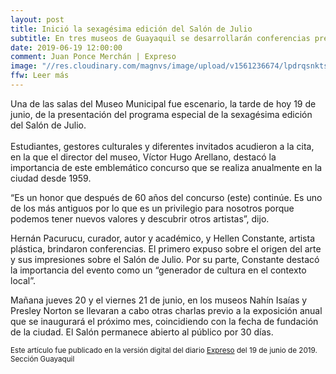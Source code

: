 ```yaml
---
layout: post
title: Inició la sexagésima edición del Salón de Julio
subtitle: En tres museos de Guayaquil se desarrollarán conferencias previas al evento artístico.
date: 2019-06-19 12:00:00
comment: Juan Ponce Merchán | Expreso
image: "//res.cloudinary.com/magnvs/image/upload/v1561236674/lpdrqsnktspseekzirtg.jpg"
ffw: Leer más
---
```

Una de las salas del Museo Municipal fue escenario, la tarde de hoy 19 de junio, de la presentación del programa especial de la sexagésima edición del Salón de Julio.<br /><br />Estudiantes, gestores culturales y diferentes invitados acudieron a la cita, en la que el director del museo, Víctor Hugo Arellano, destacó la importancia de este emblemático concurso que se realiza anualmente en la ciudad desde 1959.

“Es un honor que después de 60 años del concurso (este) continúe. Es uno de los más antiguos por lo que es un privilegio para nosotros porque podemos tener nuevos valores y descubrir otros artistas”, dijo.

Hernán Pacurucu, curador, autor y académico, y Hellen Constante, artista plástica, brindaron conferencias. El primero expuso sobre el origen del arte y sus impresiones sobre el Salón de Julio. Por su parte, Constante destacó la importancia del evento como un “generador de cultura en el contexto local”.

Mañana jueves 20 y el viernes 21 de junio, en los museos Nahín Isaías y Presley Norton se llevaran a cabo otras charlas previo a la exposición anual que se inaugurará el próximo mes, coincidiendo con la fecha de fundación de la ciudad. El Salón permanece abierto al público por 30 días.

<small>Este artículo fue publicado en la versión digital del diario [Expreso](//www.expreso.ec/guayaquil/inicio-la-sexagesima-edicion-del-salon-de-julio-AX2918828) del 19 de junio de 2019. Sección Guayaquil</small>
